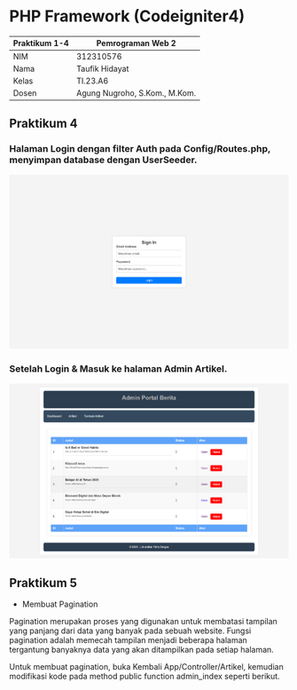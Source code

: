 # PHP Framework (Codeigniter4)
| Praktikum 1-4  |  Pemrograman Web 2  
|-------|---------
| NIM   | 312310576
| Nama  | Taufik Hidayat
| Kelas | TI.23.A6
| Dosen |  Agung Nugroho, S.Kom., M.Kom.

## Praktikum 4
### Halaman Login dengan filter Auth pada Config/Routes.php, menyimpan database dengan UserSeeder.

![image](ss25.png)

### Setelah Login & Masuk ke halaman Admin Artikel.

![image](ss26.png)

## Praktikum 5
- Membuat Pagination

Pagination merupakan proses yang digunakan untuk membatasi tampilan yang panjang
dari data yang banyak pada sebuah website. Fungsi pagination adalah memecah tampilan
menjadi beberapa halaman tergantung banyaknya data yang akan ditampilkan pada
setiap halaman.

Untuk membuat pagination, buka Kembali App/Controller/Artikel, kemudian modifikasi kode
pada method public function admin_index seperti berikut.
